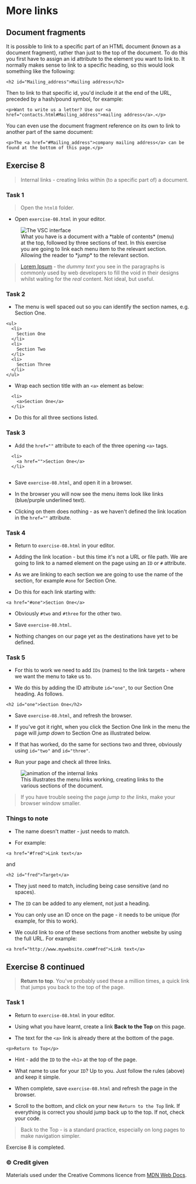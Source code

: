 # More links

## Document fragments

It is possible to link to a specific part of an HTML document (known as a document fragment), rather than just to the top of the document. To do this you first have to assign an id attribute to the element you want to link to. It normally makes sense to link to a specific heading, so this would look something like the following:

```
<h2 id="Mailing_address">Mailing address</h2>
```

Then to link to that specific id, you'd include it at the end of the URL, preceded by a hash/pound symbol, for example:

```
<p>Want to write us a letter? Use our <a href="contacts.html#Mailing_address">mailing address</a>.</p>
```

You can even use the document fragment reference on its own to link to another part of the same document:

```
<p>The <a href="#Mailing_address">company mailing address</a> can be found at the bottom of this page.</p>
```

<!-- div class="exercise" -->
## Exercise 8

> Internal links - creating links within (to a specific part of) a document.

### Task 1

> Open the `html8` folder.

- Open `exercise-08.html` in your editor.


<figure>
<img src="media/ex-08.png" alt="The VSC interface">
<figcaption>
What you have is a document with a *table of contents* (menu) at the top, followed by three sections of text. In this exercise you are going to link each menu item to the relevant section. Allowing the reader to *jump* to the relevant section.
</figcaption>
</figure>

> [Lorem Ipsum](https://www.lipsum.com/) - the *dummy text* you see in the paragraphs is commonly used by web developers to fill the void in their designs whilst waiting for the *real* content. Not ideal, but useful.

### Task 2

- The menu is well spaced out so you can identify the section names, e.g. Section One. 

```
<ul>
  <li>
    Section One
  </li>
  <li>
    Section Two
  </li>
  <li>
    Section Three
  </li>
</ul>
```

- Wrap each section title with an `<a>` element as below:

```
  <li>
    <a>Section One</a>
  </li>
```
- Do this for all three sections listed.

### Task 3

- Add the `href=""` attribute to each of the three opening `<a>` tags.

```
  <li>
    <a href="">Section One</a>
  </li>
  
  ```
- Save `exercise-08.html`, and open it in a browser.

- In the browser you will now see the menu items look like links (blue/purple underlined text). 

- Clicking on them does nothing - as we haven't defined the link location in the `href=""` attribute.

### Task 4

- Return to `exercise-08.html` in your editor.

- Adding the link location - but this time it's not a URL or file path. We are going to link to a named element on the page using an `ID` or `#` attribute.

- As we are linking to each section we are going to use the name of the section, for example `#one` for Section One.

- Do this for each link starting with:

```
<a href="#one">Section One</a>
```

- Obviously `#two` and `#three` for the other two.

- Save `exercise-08.html`.

- Nothing changes on our page yet as the destinations have yet to be defined.

### Task 5

- For this to work we need to add `IDs` (names) to the link targets - where we want the menu to take us to.

- We do this by adding the ID attribute `id="one"`, to our Section One heading. As follows.

```
<h2 id="one">Section One</h2>
```

- Save `exercise-08.html`, and refresh the browser.

- If you've got it right, when you click the <a>Section One</a> link in the menu the page will *jump down* to Section One as illustrated below.

- If that has worked, do the same for sections two and three, obviously using `id="two"` and `id="three"`.

- Run your page and check all three links.

<figure>
<img src="media/internal-links.gif" alt="animation of the internal links">
  <figcaption>This illustrates the menu links working, creating links to the various sections of the document.</figcaption>
</figure>

> If you have trouble seeing the page *jump to the links*, make your browser window smaller.

<!-- end div -->

### Things to note

- The name doesn't matter - just needs to match.

- For example:

```
<a href="#fred">Link text</a>
```
and
```
<h2 id="fred">Target</a>
```

- They just need to match, including being case sensitive (and no spaces).

- The `ID` can be added to any element, not just a heading.

- You can only use an ID once on the page - it needs to be unique (for example, for this to work).

- We could link to one of these sections from another website by using the full URL. For example:

```
<a href="http://www.mywebsite.com#fred">Link text</a>
```



<!-- div class="exercise" -->
## Exercise 8 continued

> **Return to top**. You've probably used these a million times, a quick link that jumps you back to the top of the page.

### Task 1

- Return to `exercise-08.html` in your editor.

- Using what you have learnt, create a link **Back to the Top** on this page. 

- The text for the `<a>` link is already there at the bottom of the page.

```
<p>Return to Top</p>
```

- Hint - add the `ID` to the `<h1>` at the top of the page.

- What name to use for your `ID`? Up to you. Just follow the rules (above) and keep it simple.

- When complete, save `exercise-08.html` and refresh the page in the browser. 

- Scroll to the bottom, and click on your new `Return to the Top` link. If everything is correct you should jump back up to the top. If not, check your code.

> Back to the Top - is a standard practice, especially on long pages to make navigation simpler.

<!-- end div -->

<p class="submit-work">Exercise 8 is completed.</p> 

### &copy; Credit given

Materials used under the Creative Commons licence from [MDN Web Docs](https://developer.mozilla.org/en-US/docs/Web/HTML).